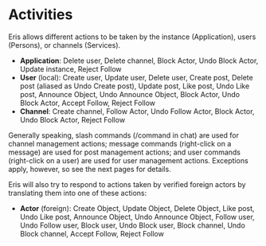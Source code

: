 # Activities

Eris allows different actions to be taken by the instance (Application), users (Persons), or channels (Services).

* **Application**: Delete user, Delete channel, Block Actor, Undo Block Actor, Update instance, Reject Follow
* **User** (local): Create user, Update user, Delete user, Create post, Delete post (aliased as Undo Create post), Update post, Like post, Undo Like post, Announce Object, Undo Announce Object, Block Actor, Undo Block Actor, Accept Follow, Reject Follow
* **Channel**: Create channel, Follow Actor, Undo Follow Actor, Block Actor, Undo Block Actor, Reject Follow

Generally speaking, slash commands (/command in chat) are used for channel management actions; message commands (right-click on a message) are used for post management actions; and user commands (right-click on a user) are used for user management actions. Exceptions apply, however, so see the next pages for details.

Eris will also try to respond to actions taken by verified foreign actors by translating them into one of these actions:

* **Actor** (foreign): Create Object, Update Object, Delete Object, Like post, Undo Like post, Announce Object, Undo Announce Object, Follow user, Undo Follow user, Block user, Undo Block user, Block channel, Undo Block channel, Accept Follow, Reject Follow